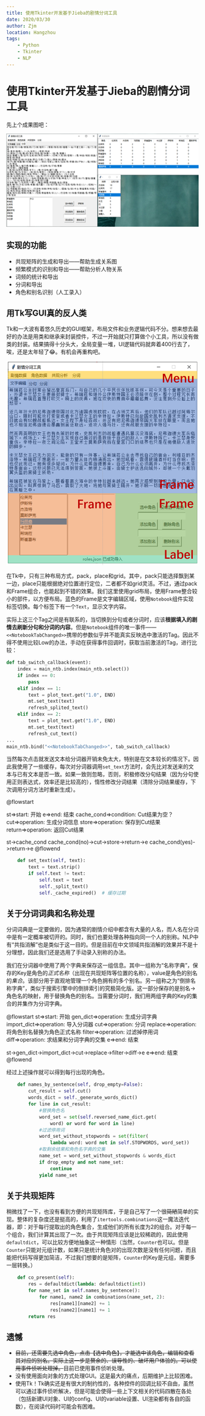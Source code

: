 ```yaml
---
title: 使用Tkinter开发基于Jieba的剧情分词工具
date: 2020/03/30
author: Zjm
location: Hangzhou
tags:
    - Python
    - Tkinter
    - NLP
---
```



# 使用Tkinter开发基于Jieba的剧情分词工具

先上个成果图吧：

![UI界面](https://github.com/KXXH/KR_plot_analysis/raw/master/img/tool_ui_1.png)

## 实现的功能

- 共现矩阵的生成和导出——帮助生成关系图
- 频繁模式的识别和导出——帮助分析人物关系
- 词频的统计和导出
- 分词和导出
- 角色和别名识别（人工录入）

## 用Tk写GUI真的反人类



Tk和一大波有着悠久历史的GUI框架，布局文件和业务逻辑代码不分。想来想去最好的办法是用类和继承来封装控件，不过一开始就只打算做个小工具，所以没有做类的封装。结果搞得十分头大，全局变量一堆，UI逻辑代码就奔着400行去了，唉，还是太年轻了😂。有机会再重构吧。

![UI整体结构](./plot_tool_ui_1.png)

在Tk中，只有三种布局方式，pack，place和grid。其中，pack只能选择飘到某一边，place只能根据绝对位置进行定位，二者都不如grid灵活。不过，通过pack和Frame组合，也能起到不错的效果。我们这里使用grid布局，使用Frame整合较小的部件，以方便布局。蓝色的Frame是文字编辑区域，使用`Notebook`组件实现标签切换。每个标签下有一个`Text`，显示文字内容。

实际上这三个Tag之间是有联系的，当切换到分句或者分词时，应该**根据填入的剧情去刷新分句和分词的内容**。但是`Notebook`组件的唯一事件——`<<NotebookTabChanged>>`携带的参数似乎并不能真实反映选中激活的Tag。因此不得不使用比较Low的办法，手动在获得事件回调时，获取当前激活的Tag，进行比较：

```python
def tab_switch_callback(event):
    index = main_ntb.index(main_ntb.select())
    if index == 0:
        pass
    elif index == 1:
        text = plot_text.get("1.0", END)
        mt.set_text(text)
        refresh_splited_text()
    elif index == 2:
        text = plot_text.get("1.0", END)
        mt.set_text(text)
        refresh_cut_text()
...
main_ntb.bind("<<NotebookTabChanged>>", tab_switch_callback)

```

当然每次点击就发送文本给分词器开销未免太大，特别是在文本较长的情况下。因此我使用了一些缓存，每次对分词器调用`set_text`方法时，会先比对发送来的文本与已有文本是否一致。如果一致则忽略，否则，积极修改分句结果（因为分句使用正则表达式，效率还是比较高的），惰性修改分词结果（清除分词结果缓存，下次调用分词方法时重新生成）。

@flowstart

st=>start: 开始
e=>end: 结束
cache_cond=>condition: Cut结果为空？
cut=>operation: 生成分词信息
store=>operation: 保存到Cut结果
return=>operation: 返回Cut结果

st->cache_cond
cache_cond(no)->cut->store->return->e
cache_cond(yes)->return->e
@flowend

```python
    def set_text(self, text):
        text = text.strip()
        if self.text != text:
            self.text = text
            self._split_text()
            self._cache_expired()  # 缓存过期
```

## 关于分词词典和名称处理

分词词典是一定要做的，因为通常的剧情介绍中都含有大量的人名，而人名在分词中是有一定概率被切开的。同时，我们也要处理各种指向同一个人的别称。NLP中有“共指消解”也是类似于这一目的。但是目前在中文领域共指消解的效果并不是十分理想，因此我们还是选用了手动录入别称的办法。

我们在分词器中使用了两个字典来保存这一组信息。其中一组称为“名称字典”，保存的Key是角色的*正式名称*（出现在共现矩阵等位置的名称），value是角色的别名的*集合*。该部分用于直观地管理一个角色拥有的多个别名。另一组称之为“倒排名称字典”，类似于搜索引擎中的倒排索引的究极简化版。这一部分保存的是别名→角色名的映射，用于替换角色的别名。当需要分词时，我们用两组字典的Key的集合的并集作为分词字典。

@flowstart
st=>start: 开始
gen_dict=>operation: 生成分词字典
import_dict=>operation: 导入分词器
cut=>operation: 分词
replace=>operation: 将角色别名替换为角色正式名称
filter=>operation: 过滤掉停用词
diff=>operation: 求结果和分词字典的交集
e=>end: 结束

st->gen_dict->import_dict->cut->replace->filter->diff->e
e=>end: 结束
@flowend

经过上述操作就可以得到每行出现的角色。

```python
    def names_by_sentence(self, drop_empty=False):
        cut_result = self.cut()
        words_dict = self._generate_words_dict()
        for line in cut_result:
            #替换角色名
            word_set = set(self.reversed_name_dict.get(
                word) or word for word in line)
            #过滤停用词
            word_set_without_stopwords = set(filter(
                lambda word: word not in self.STOPWORDS, word_set))
            #取剩余结果和角色名字典的交集
            name_set = word_set_without_stopwords & words_dict
            if drop_empty and not name_set:
                continue
            yield name_set
```



## 关于共现矩阵

稍微找了一下，也没有看到方便的共现矩阵库，于是自己写了一个很~~简陋~~简单的实现。整体的复杂度还是挺高的，利用了`itertools.combinations`这一魔法迭代器，即：对于每行提取出的角色集合，生成他们的所有长度为2的组合。对于每一个组合，我们计算其出现了一次。由于共现矩阵应该是比较稀疏的，因此使用`defaultdict`，可以比较方便地抽象这一种情形（当然，`Counter`也可以。但是`Counter`只能对元组计数，如果只是统计角色对的出现次数是没有任何问题，而且能把代码写得更加简洁，不过我们想要的是矩阵，`Counter`的Key是元组，需要多一层转换。）

```python
    def co_present(self):
        res = defaultdict(lambda: defaultdict(int))
        for name_set in self.names_by_sentence():
            for name1, name2 in combinations(name_set, 2):
                res[name1][name2] += 1
                res[name2][name1] += 1
        return res

```

## 遗憾

- ~~目前，还需要先选中角色，点击【选中角色】，才能选中该角色，编辑和查看其对应的别名。实际上这一步是赘余的、误导性的、破坏用户体验的。可以使用事件侦听处理掉。~~目前已使用事件侦听处理。
- 没有使用面向对象的方式处理GUI。这是最大的痛点，后期维护上比较困难。
- 使用Tk！Tk确实还是有很大的制约性的，各种控件的回调比较不自由，虽然可以通过事件侦听解决，但是可能会使得一些上下文相关的代码四散在各处（包括新建UI对象、UI的config、UI的variable设置、UI渲染都有各自的函数），在阅读代码时可能会有困难。